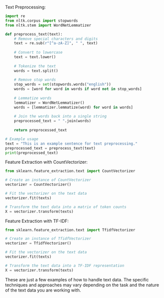 Text Preprocessing:

```python 
import re
from nltk.corpus import stopwords
from nltk.stem import WordNetLemmatizer

def preprocess_text(text):
    # Remove special characters and digits
    text = re.sub(r"[^a-zA-Z]", " ", text)
    
    # Convert to lowercase
    text = text.lower()
    
    # Tokenize the text
    words = text.split()
    
    # Remove stop words
    stop_words = set(stopwords.words("english"))
    words = [word for word in words if word not in stop_words]
    
    # Lemmatize words
    lemmatizer = WordNetLemmatizer()
    words = [lemmatizer.lemmatize(word) for word in words]
    
    # Join the words back into a single string
    preprocessed_text = " ".join(words)
    
    return preprocessed_text

# Example usage
text = "This is an example sentence for text preprocessing."
preprocessed_text = preprocess_text(text)
print(preprocessed_text)

```

Feature Extraction with CountVectorizer:

```python
from sklearn.feature_extraction.text import CountVectorizer

# Create an instance of CountVectorizer
vectorizer = CountVectorizer()

# Fit the vectorizer on the text data
vectorizer.fit(texts)

# Transform the text data into a matrix of token counts
X = vectorizer.transform(texts)

```

Feature Extraction with TF-IDF:

```python
from sklearn.feature_extraction.text import TfidfVectorizer

# Create an instance of TfidfVectorizer
vectorizer = TfidfVectorizer()

# Fit the vectorizer on the text data
vectorizer.fit(texts)

# Transform the text data into a TF-IDF representation
X = vectorizer.transform(texts)

```

These are just a few examples of how to handle text data. The specific techniques and approaches may vary depending on the task and the nature of the text data you are working with.
